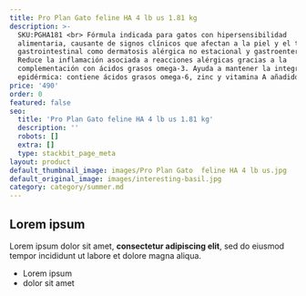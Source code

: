```yaml
---
title: Pro Plan Gato feline HA 4 lb us 1.81 kg
description: >-
  SKU:PGHA181 <br> Fórmula indicada para gatos con hipersensibilidad
  alimentaria, causante de signos clínicos que afectan a la piel y el tracto
  gastrointestinal como dermatosis alérgica no estacional y gastroenteritis.
  Reduce la inflamación asociada a reacciones alérgicas gracias a la
  complementación con ácidos grasos omega-3. Ayuda a mantener la integridad
  epidérmica: contiene ácidos grasos omega-6, zinc y vitamina A añadidos
price: '490'
order: 0
featured: false
seo:
  title: 'Pro Plan Gato feline HA 4 lb us 1.81 kg'
  description: ''
  robots: []
  extra: []
  type: stackbit_page_meta
layout: product
default_thumbnail_image: images/Pro Plan Gato  feline HA 4 lb us.jpg
default_original_image: images/interesting-basil.jpg
category: category/summer.md
---
```

## Lorem ipsum

Lorem ipsum dolor sit amet, **consectetur adipiscing elit**, sed do eiusmod tempor incididunt ut labore et dolore magna aliqua.

- Lorem ipsum
- dolor sit amet
